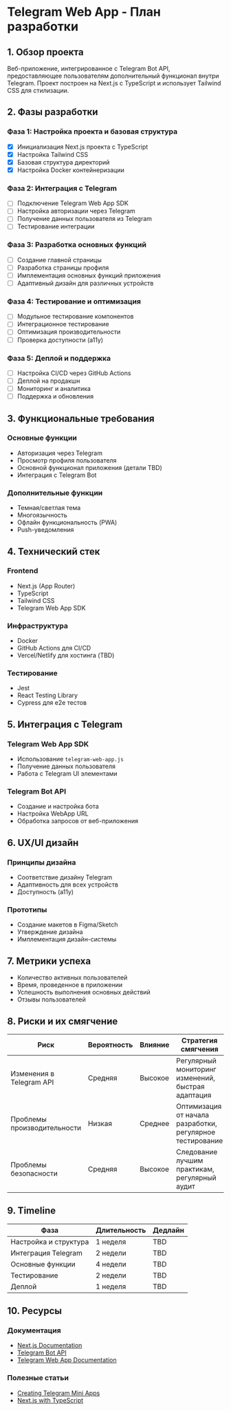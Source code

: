 # Telegram Web App - План разработки

## 1. Обзор проекта

Веб-приложение, интегрированное с Telegram Bot API, предоставляющее пользователям дополнительный функционал внутри Telegram. Проект построен на Next.js с TypeScript и использует Tailwind CSS для стилизации.

## 2. Фазы разработки

### Фаза 1: Настройка проекта и базовая структура
- [x] Инициализация Next.js проекта с TypeScript
- [x] Настройка Tailwind CSS
- [x] Базовая структура директорий
- [x] Настройка Docker контейнеризации

### Фаза 2: Интеграция с Telegram
- [ ] Подключение Telegram Web App SDK
- [ ] Настройка авторизации через Telegram
- [ ] Получение данных пользователя из Telegram
- [ ] Тестирование интеграции

### Фаза 3: Разработка основных функций
- [ ] Создание главной страницы
- [ ] Разработка страницы профиля
- [ ] Имплементация основных функций приложения
- [ ] Адаптивный дизайн для различных устройств

### Фаза 4: Тестирование и оптимизация
- [ ] Модульное тестирование компонентов
- [ ] Интеграционное тестирование
- [ ] Оптимизация производительности
- [ ] Проверка доступности (a11y)

### Фаза 5: Деплой и поддержка
- [ ] Настройка CI/CD через GitHub Actions
- [ ] Деплой на продакшн
- [ ] Мониторинг и аналитика
- [ ] Поддержка и обновления

## 3. Функциональные требования

### Основные функции
- Авторизация через Telegram
- Просмотр профиля пользователя
- Основной функционал приложения (детали TBD)
- Интеграция с Telegram Bot

### Дополнительные функции
- Темная/светлая тема
- Многоязычность
- Офлайн функциональность (PWA)
- Push-уведомления

## 4. Технический стек

### Frontend
- Next.js (App Router)
- TypeScript
- Tailwind CSS
- Telegram Web App SDK

### Инфраструктура
- Docker
- GitHub Actions для CI/CD
- Vercel/Netlify для хостинга (TBD)

### Тестирование
- Jest
- React Testing Library
- Cypress для e2e тестов

## 5. Интеграция с Telegram

### Telegram Web App SDK
- Использование `telegram-web-app.js`
- Получение данных пользователя
- Работа с Telegram UI элементами

### Telegram Bot API
- Создание и настройка бота
- Настройка WebApp URL
- Обработка запросов от веб-приложения

## 6. UX/UI дизайн

### Принципы дизайна
- Соответствие дизайну Telegram
- Адаптивность для всех устройств
- Доступность (a11y)

### Прототипы
- Создание макетов в Figma/Sketch
- Утверждение дизайна
- Имплементация дизайн-системы

## 7. Метрики успеха

- Количество активных пользователей
- Время, проведенное в приложении
- Успешность выполнения основных действий
- Отзывы пользователей

## 8. Риски и их смягчение

| Риск | Вероятность | Влияние | Стратегия смягчения |
|------|-------------|---------|---------------------|
| Изменения в Telegram API | Средняя | Высокое | Регулярный мониторинг изменений, быстрая адаптация |
| Проблемы производительности | Низкая | Среднее | Оптимизация от начала разработки, регулярное тестирование |
| Проблемы безопасности | Средняя | Высокое | Следование лучшим практикам, регулярный аудит |

## 9. Timeline

| Фаза | Длительность | Дедлайн |
|------|-------------|---------|
| Настройка и структура | 1 неделя | TBD |
| Интеграция Telegram | 2 недели | TBD |
| Основные функции | 4 недели | TBD |
| Тестирование | 2 недели | TBD |
| Деплой | 1 неделя | TBD |

## 10. Ресурсы

### Документация
- [Next.js Documentation](https://nextjs.org/docs)
- [Telegram Bot API](https://core.telegram.org/bots/api)
- [Telegram Web App Documentation](https://core.telegram.org/bots/webapps)

### Полезные статьи
- [Creating Telegram Mini Apps](https://core.telegram.org/bots/webapps#implementing-mini-apps)
- [Next.js with TypeScript](https://nextjs.org/docs/basic-features/typescript)
